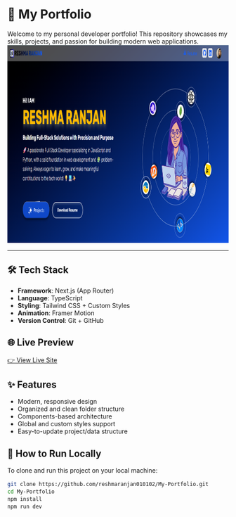 # 💼 My Portfolio
Welcome to my personal developer portfolio! This repository showcases my skills, projects, and passion for building modern web applications.
<img alt="Coding" height="450" src="./public/images/Screenshot 2025-06-22 162018.png" />

---

## 🛠️ Tech Stack
- **Framework**: Next.js (App Router)
- **Language**: TypeScript
- **Styling**: Tailwind CSS + Custom Styles
- **Animation**: Framer Motion
- **Version Control**: Git + GitHub


## 🌐 Live Preview
[👉 View Live Site](https://your-portfolio-link.com)  


## ✨ Features
- Modern, responsive design
- Organized and clean folder structure
- Components-based architecture
- Global and custom styles support
- Easy-to-update project/data structure


## 🔧 How to Run Locally
To clone and run this project on your local machine:

```bash
git clone https://github.com/reshmaranjan010102/My-Portfolio.git
cd My-Portfolio
npm install
npm run dev

